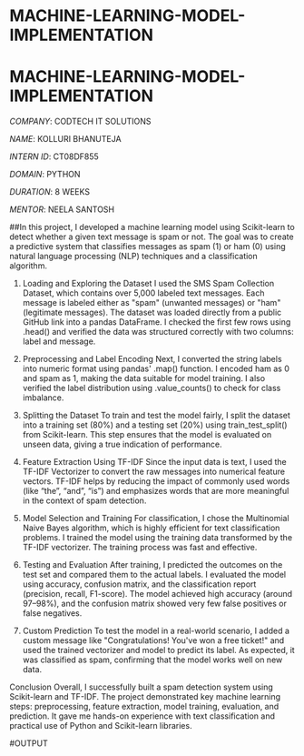 # MACHINE-LEARNING-MODEL-IMPLEMENTATION

# MACHINE-LEARNING-MODEL-IMPLEMENTATION

*COMPANY*: CODTECH IT SOLUTIONS

*NAME*: KOLLURI BHANUTEJA

*INTERN ID*: CT08DF855

*DOMAIN*: PYTHON

*DURATION*: 8 WEEKS

*MENTOR*: NEELA SANTOSH

##In this project, I developed a machine learning model using Scikit-learn to detect whether a given text message is spam or not. The goal was to create a predictive system that classifies messages as spam (1) or ham (0) using natural language processing (NLP) techniques and a classification algorithm.

1. Loading and Exploring the Dataset
I used the SMS Spam Collection Dataset, which contains over 5,000 labeled text messages. Each message is labeled either as "spam" (unwanted messages) or "ham" (legitimate messages). The dataset was loaded directly from a public GitHub link into a pandas DataFrame. I checked the first few rows using .head() and verified the data was structured correctly with two columns: label and message.

2. Preprocessing and Label Encoding
Next, I converted the string labels into numeric format using pandas' .map() function. I encoded ham as 0 and spam as 1, making the data suitable for model training. I also verified the label distribution using .value_counts() to check for class imbalance.

3. Splitting the Dataset
To train and test the model fairly, I split the dataset into a training set (80%) and a testing set (20%) using train_test_split() from Scikit-learn. This step ensures that the model is evaluated on unseen data, giving a true indication of performance.

4. Feature Extraction Using TF-IDF
Since the input data is text, I used the TF-IDF Vectorizer to convert the raw messages into numerical feature vectors. TF-IDF helps by reducing the impact of commonly used words (like “the”, “and”, “is”) and emphasizes words that are more meaningful in the context of spam detection.

5. Model Selection and Training
For classification, I chose the Multinomial Naive Bayes algorithm, which is highly efficient for text classification problems. I trained the model using the training data transformed by the TF-IDF vectorizer. The training process was fast and effective.

6. Testing and Evaluation
After training, I predicted the outcomes on the test set and compared them to the actual labels. I evaluated the model using accuracy, confusion matrix, and the classification report (precision, recall, F1-score). The model achieved high accuracy (around 97–98%), and the confusion matrix showed very few false positives or false negatives.

7. Custom Prediction
To test the model in a real-world scenario, I added a custom message like "Congratulations! You've won a free ticket!" and used the trained vectorizer and model to predict its label. As expected, it was classified as spam, confirming that the model works well on new data.

Conclusion
Overall, I successfully built a spam detection system using Scikit-learn and TF-IDF. The project demonstrated key machine learning steps: preprocessing, feature extraction, model training, evaluation, and prediction. It gave me hands-on experience with text classification and practical use of Python and Scikit-learn libraries.


#OUTPUT

<!-- Uploading "Screenshot 2025-07-19 at 11.44.48 AM.png"... -->
